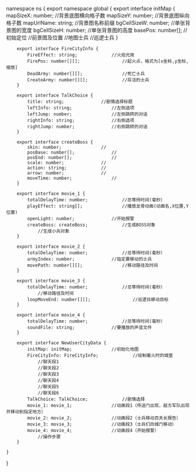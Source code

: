 namespace ns {
	export namespace global {
		export interface initMap {
			mapSizeX: number;				//背景底图横向格子数
			mapSizeY: number;				//背景底图纵向格子数
			mapUrlName: string;				//背景图名称前缀
			bgCellSizeW: number;				//单张背景图的宽度
			bgCellSizeH: number;				//单张背景图的高度
			basePos: number[];				//初始定位
				//前景图及位置
				//地图士兵
				//巡逻士兵
		}

		export interface FireCityInfo {
			FireEffect: string;				//火焰光效
			FirePos: number[][];				//起火点，格式为[x坐标,y坐标,缩放]
			DeadArmy: number[][];				//死亡士兵
			CreateArmy: number[][];				//存活的士兵
		}

		export interface TalkChoice {
			title: string;				//剧情选择标题
			leftInfo: string;				//左侧选项
			leftJump: number;				//左侧跳转的对话
			rightInfo: string;				//右侧选项
			rightJump: number;				//右侧跳转的对话
		}

		export interface createBoss {
			skin: number;				//
			posBase: number[];				//
			posEnd: number[];				//
			scale: number;				//
			action: string;				//
			arrow: number;				//
			moveTime: number;				//
		}

		export interface movie_1 {
			totalDelayTime: number;				//总等待时间(毫秒）
			playEffect: string[];				//播放龙骨动画(动画名,X位置,Y位置)
			openLight: number;				//开始报警
			createBoss: createBoss;				//生成BOSS对象
				//生成小兵对象
		}

		export interface movie_2 {
			totalDelayTime: number;				//总等待时间(毫秒）
			armyIndex: number;				//指定要移动的士兵
			movePath: number[][];				//移动路径及时间
		}

		export interface movie_3 {
			totalDelayTime: number;				//总等待时间(毫秒）
				//移动路径及时间
			loopMoveEnd: number[][];				//巡逻兵移动目标
		}

		export interface movie_4 {
			totalDelayTime: number;				//总等待时间(毫秒）
			soundFile: string;				//要播放的声音文件
		}

		export interface NewUserCityData {
			initMap: initMap;				//初始化地图
			FireCityInfo: FireCityInfo;				//绘制着火时的城堡
				//聊天段1
				//聊天段2
				//聊天段3
				//聊天段4
				//聊天段5
				//聊天段6
			TalkChoice: TalkChoice;				//剧情选择
			movie_1: movie_1;				//动画段1（传送门出现，敌方军队出现并移动到指定地方）
			movie_2: movie_2;				//动画段2（士兵移动百夫长报告）
			movie_3: movie_3;				//动画段3（士兵们向城门移动）
			movie_4: movie_4;				//动画段4（开始报警）
				//操作步骤
		}

	}
}
